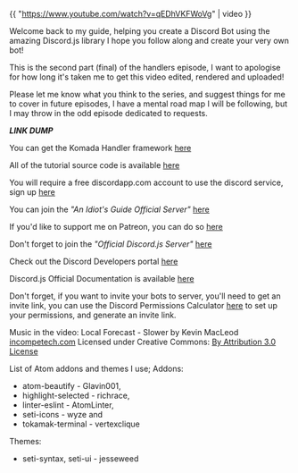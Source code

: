 {{ "https://www.youtube.com/watch?v=qEDhVKFWoVg" | video }}

Welcome back to my guide, helping you create a Discord Bot using the amazing Discord.js library I hope you follow along and create your very own bot!

This is the second part (final) of the handlers episode, I want to apologise for how long it's taken me to get this video edited, rendered and uploaded!

Please let me know what you think to the series, and suggest things for me to cover in future episodes, I have a mental road map I will be following, but I may throw in the odd episode dedicated to requests.

***LINK DUMP***

You can get the Komada Handler framework [here](https://github.com/eslachance/komada/tree/61cd70b3f210c4e0b68c1a3405a0e5612979b7ff)

All of the tutorial source code is available [here](https://github.com/AnIdiotsGuide/Tutorial-Bot)

You will require a free discordapp.com account to use the discord service, sign up [here](https://discordapp.com/hypesquad?ref=PYisfiCTRf)

You can join the _"An Idiot's Guide Official Server"_ [here](https://discord.gg/gkZCQtH)

If you'd like to support me on Patreon, you can do so [here](https://www.patreon.com/anidiotsguide)

Don't forget to join the _"Official Discord.js Server"_ [here](https://discord.gg/bRCvFy9)

Check out the Discord Developers portal [here](https://discordapp.com/developers/docs/intro)

Discord.js Official Documentation is available [here](https://discord.js.org/#!/)

Don't forget, if you want to invite your bots to server, you'll need to get an invite link, you can use the Discord Permissions Calculator [here](https://finitereality.github.io/permissions/?v=0) to set up your permissions, and generate an invite link.

Music in the video:
Local Forecast - Slower by Kevin MacLeod [incompetech.com](incompetech.com)
Licensed under Creative Commons: [By Attribution 3.0 License](http://creativecommons.org/licenses/by/3.0/)

List of Atom addons and themes I use;
Addons:

* atom-beautify - Glavin001,
* highlight-selected - richrace,
* linter-eslint - AtomLinter,
* seti-icons - wyze and
* tokamak-terminal - vertexclique

Themes:

* seti-syntax, seti-ui - jesseweed

